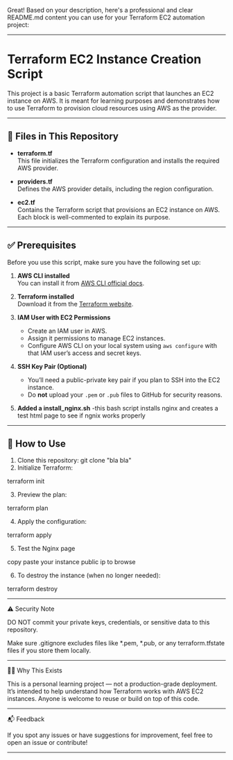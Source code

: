 Great! Based on your description, here's a professional and clear README.md content you can use for your Terraform EC2 automation project:


---

# Terraform EC2 Instance Creation Script

This project is a basic Terraform automation script that launches an EC2 instance on AWS. It is meant for learning purposes and demonstrates how to use Terraform to provision cloud resources using AWS as the provider.

---

## 📁 Files in This Repository

- **terraform.tf**  
  This file initializes the Terraform configuration and installs the required AWS provider.

- **providers.tf**  
  Defines the AWS provider details, including the region configuration.

- **ec2.tf**  
  Contains the Terraform script that provisions an EC2 instance on AWS. Each block is well-commented to explain its purpose.

---

## ✅ Prerequisites

Before you use this script, make sure you have the following set up:

1. **AWS CLI installed**  
   You can install it from [AWS CLI official docs](https://docs.aws.amazon.com/cli/latest/userguide/install-cliv2.html).

2. **Terraform installed**  
   Download it from the [Terraform website](https://developer.hashicorp.com/terraform/downloads).

3. **IAM User with EC2 Permissions**  
   - Create an IAM user in AWS.
   - Assign it permissions to manage EC2 instances.
   - Configure AWS CLI on your local system using `aws configure` with that IAM user’s access and secret keys.

4. **SSH Key Pair (Optional)**  
   - You’ll need a public-private key pair if you plan to SSH into the EC2 instance.
   - Do **not** upload your `.pem` or `.pub` files to GitHub for security reasons.

5. **Added a install_nginx.sh**
   -this bash script installs nginx and creates a test html page to see if ngnix works properly
----
## 🚀 How to Use

1. Clone this repository:
   git clone "bla bla"
2. Initialize Terraform:

terraform init


3. Preview the plan:

terraform plan


4. Apply the configuration:

terraform apply

5. Test the Nginx page

copy paste your instance public ip to browse

6. To destroy the instance (when no longer needed):

terraform destroy




---

⚠️ Security Note

DO NOT commit your private keys, credentials, or sensitive data to this repository.

Make sure .gitignore excludes files like *.pem, *.pub, or any terraform.tfstate files if you store them locally.



---

🙋‍♂️ Why This Exists

This is a personal learning project — not a production-grade deployment. It’s intended to help understand how Terraform works with AWS EC2 instances. Anyone is welcome to reuse or build on top of this code.


---

📬 Feedback

If you spot any issues or have suggestions for improvement, feel free to open an issue or contribute!


---
